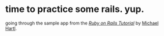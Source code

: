 # time to practice some rails. yup.

going through the sample app from
the [*Ruby on Rails Tutorial*](http://railstutorial.org/)
by [Michael Hartl](http://michaelhartl.com/).